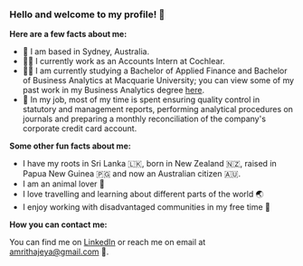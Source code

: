 ### Hello and welcome to my profile! 👋 

**Here are a few facts about me:** 
- 📍 I am based in Sydney, Australia.
- 👩‍💼 I currently work as an Accounts Intern at Cochlear.  
- 👩‍🎓 I am currently studying a Bachelor of Applied Finance and Bachelor of Business Analytics at Macquarie University; you can view some of my past work in my Business Analytics degree [here](https://github.com/amrithajeya/Business-Analytics-Assignments "Amritha's Business Analytics Repository").  
- 💛 In my job, most of my time is spent ensuring quality control in statutory and management reports, performing analytical procedures on journals and preparing a monthly reconciliation of the company's corporate credit card account. 

**Some other fun facts about me:**
- I have my roots in Sri Lanka 🇱🇰, born in New Zealand 🇳🇿, raised in Papua New Guinea 🇵🇬 and now an Australian citizen 🇦🇺. 
- I am an animal lover 🐨 
- I love travelling and learning about different parts of the world 🌏   
- I enjoy working with disadvantaged communities in my free time 💛

**How you can contact me:**

You can find me on [LinkedIn](https://www.linkedin.com/in/amrithajeyarathan/ "Amritha's LinkedIn") or reach me on email at amrithajeya@gmail.com 🙂.  



<!---
amrithajeya/amrithajeya is a ✨ special ✨ repository because its `README.md` (this file) appears on your GitHub profile.
You can click the Preview link to take a look at your changes.
--->
